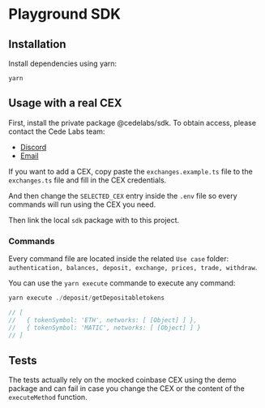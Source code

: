 # Playground SDK

## Installation

Install dependencies using yarn:

```
yarn
```

## Usage with a real CEX

First, install the private package @cedelabs/sdk. To obtain access, please contact the Cede Labs team:
- [Discord](https://discord.com/invite/V7hgKf6NWf)
- [Email](mailto:gabriel.begazo@cedelabs.io)

If you want to add a CEX, copy paste the `exchanges.example.ts` file to the `exchanges.ts` file and fill in the CEX credentials.

And then change the `SELECTED_CEX` entry inside the `.env` file so every commands will run using the CEX you need.

Then link the local `sdk` package with to this project.

### Commands

Every command file are located inside the related `Use case` folder: `authentication, balances, deposit, exchange, prices, trade, withdraw`.

You can use the `yarn execute` commande to execute any command:

```js
yarn execute ./deposit/getDepositabletokens

// [
//   { tokenSymbol: 'ETH', networks: [ [Object] ] },
//   { tokenSymbol: 'MATIC', networks: [ [Object] ] }
// ]
```

## Tests

The tests actually rely on the mocked coinbase CEX using the demo package and can fail in case you change the CEX or the content of the `executeMethod` function.
